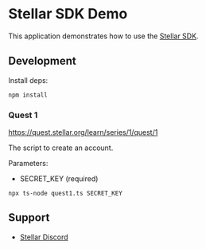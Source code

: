 # Stellar SDK Demo

This application demonstrates how to use the [Stellar SDK](https://www.npmjs.com/package/@stellar/stellar-sdk).

## Development

Install deps:

```
npm install
```

### Quest 1

https://quest.stellar.org/learn/series/1/quest/1

The script to create an account.

Parameters:
- SECRET_KEY (required)

```
npx ts-node quest1.ts SECRET_KEY
```

## Support

- [Stellar Discord](https://discord.com/invite/zVYdY3ktTn)
